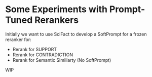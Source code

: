 # Some Experiments with Prompt-Tuned Rerankers

Initially we want to use SciFact to develop a SoftPrompt for a frozen reranker for:
- Rerank for SUPPORT
- Rerank for CONTRADICTION
- Rerank for Semantic Similiarty (No SoftPrompt)

WIP
